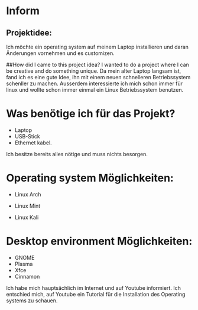 # Inform

## Projektidee:
Ich möchte ein operating system auf meinem Laptop installieren und daran Änderungen vornehmen und es customizen.

##How did I came to this project idea?
I wanted to do a project where I can be creative and do something unique. Da mein alter Laptop langsam ist, fand ich es eine gute Idee, ihn mit einem neuen schnelleren Betriebssystem schenller zu machen.
Ausserdem interessierte ich mich schon immer für linux und wollte schon immer einmal ein Linux Betriebssystem benutzen.

# Was benötige ich für das Projekt?

- Laptop
- USB-Stick
- Ethernet kabel.

Ich besitze bereits alles nötige und muss nichts besorgen.

# Operating system Möglichkeiten:

- Linux Arch

- Linux Mint

- Linux Kali

# Desktop environment Möglichkeiten:

- GNOME
- Plasma
- Xfce
- Cinnamon

Ich habe mich hauptsächlich im Internet und auf Youtube informiert.
Ich entschied mich, auf Youtube ein Tutorial für die Installation des Operating systems zu schauen.
